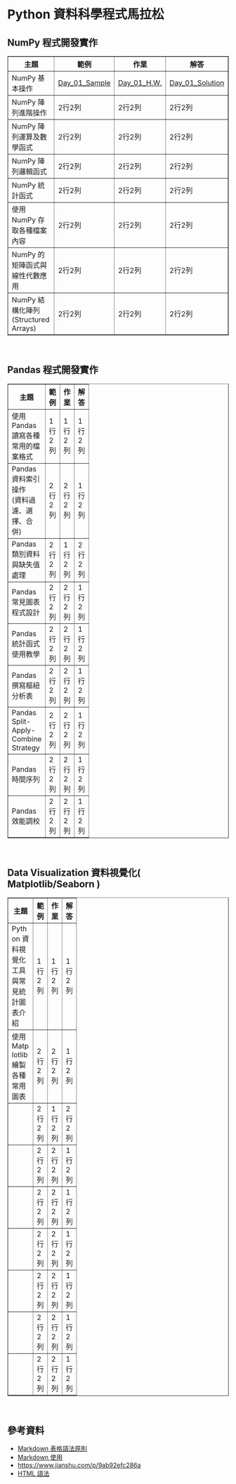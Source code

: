 # Python 資料科學程式馬拉松

## NumPy 程式開發實作
<table border="1" style=”table-layout:fixed;”>
    <tr>
        <th>主題</a>
        <th>範例</a>
        <th>作業</a>
        <th>解答</a>
    </tr>
    <tr>
        <td>NumPy 基本操作</td>
        <td> <a href="https://github.com/sueshow/Data_Science_Marathon/blob/main/Sample/Day_01_Sample.ipynb">Day_01_Sample</a> </td>
        <td> <a href="https://github.com/sueshow/Data_Science_Marathon/blob/main/Homework/Day_01_Homework.ipynb">Day_01_H.W.</a> </td>
        <td> <a href="https://github.com/sueshow/Data_Science_Marathon/blob/main/Solution/Day_01_Solution.ipynb">Day_01_Solution</a> </td>
    </tr>
    <tr>
        <td>NumPy 陣列進階操作</td>
        <td>2行2列</td>
        <td>2行2列</td>
        <td>2行2列</td>
    </tr>
    <tr>
        <td>NumPy 陣列運算及數學函式</td>
        <td>2行2列</td>
        <td>2行2列</td>
        <td>2行2列</td>
    </tr>
    <tr>
        <td>NumPy 陣列邏輯函式</td>
        <td>2行2列</td>
        <td>2行2列</td>
        <td>2行2列</td>
    </tr>
    <tr>
        <td>NumPy 統計函式</td>
        <td>2行2列</td>
        <td>2行2列</td>
        <td>2行2列</td>
    </tr>
    <tr>
        <td>使用 NumPy 存取各種檔案內容</td>
        <td>2行2列</td>
        <td>2行2列</td>
        <td>2行2列</td>
    </tr>
    <tr>
        <td>NumPy 的矩陣函式與線性代數應用</td>
        <td>2行2列</td>
        <td>2行2列</td>
        <td>2行2列</td>
    </tr>
    <tr>
        <td>NumPy 結構化陣列 (Structured Arrays)</td>
        <td>2行2列</td>
        <td>2行2列</td>
        <td>2行2列</td>
    </tr>
</table>
<br>
 
## Pandas 程式開發實作
<table border="1" width="85">
    <tr>
        <th width="40">主題</a>
        <th width="15">範例</a>
        <th width="15">作業</a>
        <th width="15">解答</a>
    </tr>
    <tr>
        <td>使用 Pandas 讀寫各種常用的檔案格式</td>
        <td>1行2列</td>
        <td>1行2列</td>
        <td>1行2列</td>
    </tr>
    <tr>
        <td>Pandas 資料索引操作 <br> (資料過濾、選擇、合併)</td>
        <td>2行2列</td>
        <td>2行2列</td>
        <td>1行2列</td>
    </tr>
    <tr>
        <td>Pandas 類別資料與缺失值處理</td>
        <td>2行2列</td>
        <td>1行2列</td>
        <td>2行2列</td>
    </tr>
    <tr>
        <td>Pandas 常見圖表程式設計</td>
        <td>2行2列</td>
        <td>2行2列</td>
        <td>1行2列</td>
    </tr>
    <tr>
        <td>Pandas 統計函式使用教學</td>
        <td>2行2列</td>
        <td>2行2列</td>
        <td>1行2列</td>
    </tr>
    <tr>
        <td>Pandas 撰寫樞紐分析表</td>
        <td>2行2列</td>
        <td>2行2列</td>
        <td>1行2列</td>
    </tr>
    <tr>
        <td>Pandas Split-Apply-Combine Strategy</td>
        <td>2行2列</td>
        <td>2行2列</td>
        <td>1行2列</td>
    </tr>
    <tr>
        <td>Pandas 時間序列</td>
        <td>2行2列</td>
        <td>2行2列</td>
        <td>1行2列</td>
    </tr>
    <tr>
        <td>Pandas 效能調校</td>
        <td>2行2列</td>
        <td>2行2列</td>
        <td>1行2列</td>
    </tr>    
</table>
<br>

## Data Visualization 資料視覺化( Matplotlib/Seaborn )
<table border="1" style="word-break:break-all; word-wrap:break-all;" width="60">
    <tr>
        <th width="40">主題</a>
        <th width="15">範例</a>
        <th width="15">作業</a>
        <th width="15">解答</a>
    </tr>
    <tr>
        <td>Python 資料視覺化工具與常見統計圖表介紹</td>
        <td>1行2列</td>
        <td>1行2列</td>
        <td>1行2列</td>
    </tr>
    <tr>
        <td>使用 Matplotlib 繪製各種常用圖表</td>
        <td>2行2列</td>
        <td>2行2列</td>
        <td>1行2列</td>
    </tr>
    <tr>
        <td></td>
        <td>2行2列</td>
        <td>1行2列</td>
        <td>2行2列</td>
    </tr>
    <tr>
        <td></td>
        <td>2行2列</td>
        <td>2行2列</td>
        <td>1行2列</td>
    </tr>
    <tr>
        <td></td>
        <td>2行2列</td>
        <td>2行2列</td>
        <td>1行2列</td>
    </tr>
    <tr>
        <td></td>
        <td>2行2列</td>
        <td>2行2列</td>
        <td>1行2列</td>
    </tr>
    <tr>
        <td></td>
        <td>2行2列</td>
        <td>2行2列</td>
        <td>1行2列</td>
    </tr>
    <tr>
        <td></td>
        <td>2行2列</td>
        <td>2行2列</td>
        <td>1行2列</td>
    </tr>
    <tr>
        <td></td>
        <td>2行2列</td>
        <td>2行2列</td>
        <td>1行2列</td>
    </tr>    
</table>
<br>

## 參考資料
* [Markdown 表格語法原則](https://blog.fntsr.tw/articles/726/)
* [Markdown 使用](https://zj-sphinx-github-readthedocs.readthedocs.io/en/latest/markdown/Markdown%E4%BD%BF%E7%94%A8-4-%E8%A1%A8%E6%A0%BC/)
* https://www.jianshu.com/p/9ab92efc286a
* [HTML 語法](http://web.thu.edu.tw/hzed/www/tag.htm)

